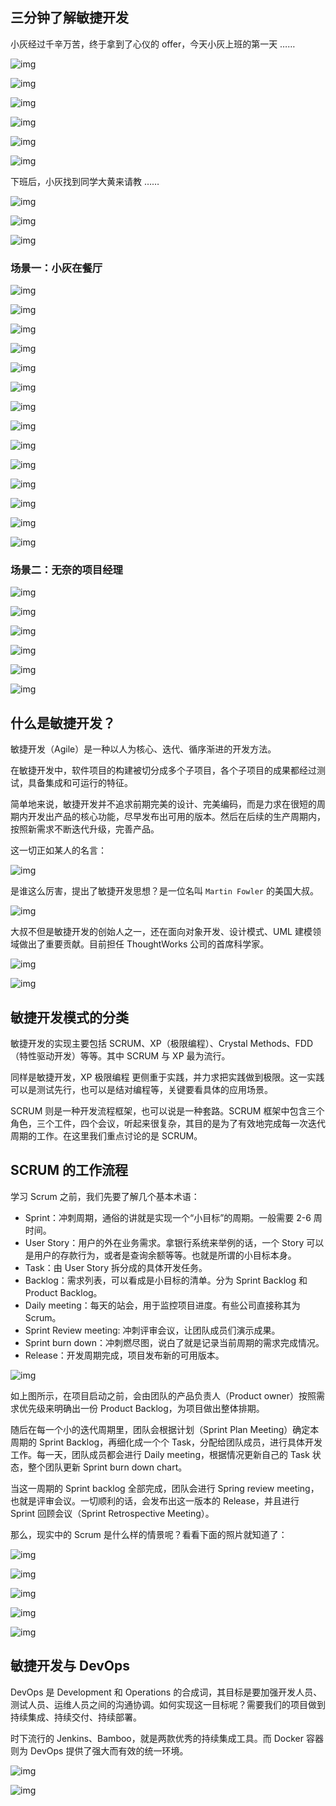 ## 三分钟了解敏捷开发

小灰经过千辛万苦，终于拿到了心仪的 offer，今天小灰上班的第一天 ……

![img](.\assets\bae289d0bae01da.jpeg)

![img](.\assets\b0fca9cd531d04b.jpeg)

![img](.\assets\7a35cce81636a25.jpeg)

![img](.\assets\00e70f2d581ea52.jpeg)

![img](.\assets\5a6a7997d710695.jpeg)

![img](.\assets\d3e063f28360291.jpeg)

下班后，小灰找到同学大黄来请教 ……

![img](.\assets\39a09e44d5d4538.jpeg)

![img](.\assets\ffb95eac114fd83.jpeg)

![img](.\assets\05fb77520f9adc2.jpeg)

### 场景一：小灰在餐厅

![img](.\assets\da952e8d70c03c9.jpeg)

![img](.\assets\6d91a7053645b7f.jpeg)

![img](.\assets\a279d3b54f7642d.jpeg)

![img](.\assets\65d60bb996502db.jpeg)

![img](.\assets\c90ed91762f281a.jpeg)

![img](.\assets\3611cdb8aa75597.jpeg)

![img](.\assets\38c248b146254c6.jpeg)

![img](.\assets\d605d016540aa41.jpeg)

![img](.\assets\639bea8a8000584.jpeg)

![img](.\assets\60078a42ad1ebef.jpeg)

![img](.\assets\92b53098b3ad55e.jpeg)

![img](.\assets\faa58ccac4cc85f.jpeg)

![img](.\assets\44c02c3823c5004.jpeg)

![img](.\assets\1873d4a7b8e622c.jpeg)

### 场景二：无奈的项目经理

![img](.\assets\b53b7c8d38c6145.jpeg)

![img](.\assets\fed633699bb53f9.jpeg)

![img](.\assets\54f10bf18db9a79.jpeg)

![img](.\assets\b2a00acce05bbd8.jpeg)

![img](.\assets\c4a29250518220b.jpeg)

![img](.\assets\f377ef425720323.jpeg)

## 什么是敏捷开发？

敏捷开发（Agile）是一种以人为核心、迭代、循序渐进的开发方法。

在敏捷开发中，软件项目的构建被切分成多个子项目，各个子项目的成果都经过测试，具备集成和可运行的特征。

简单地来说，敏捷开发并不追求前期完美的设计、完美编码，而是力求在很短的周期内开发出产品的核心功能，尽早发布出可用的版本。然后在后续的生产周期内，按照新需求不断迭代升级，完善产品。

这一切正如某人的名言：

![img](.\assets\9067f155b98246c.jpeg)

是谁这么厉害，提出了敏捷开发思想？是一位名叫 `Martin Fowler` 的美国大叔。

![img](.\assets\c7bdd3a099dc924.jpeg)

大叔不但是敏捷开发的创始人之一，还在面向对象开发、设计模式、UML 建模领域做出了重要贡献。目前担任 ThoughtWorks 公司的首席科学家。

![img](.\assets\21ef6d8fc5d2cbd.jpeg)

![img](.\assets\3a8cbbe254d3123.jpeg)

## 敏捷开发模式的分类

敏捷开发的实现主要包括 SCRUM、XP（极限编程）、Crystal Methods、FDD（特性驱动开发）等等。其中 SCRUM 与 XP 最为流行。

同样是敏捷开发，XP 极限编程 更侧重于实践，并力求把实践做到极限。这一实践可以是测试先行，也可以是结对编程等，关键要看具体的应用场景。

SCRUM 则是一种开发流程框架，也可以说是一种套路。SCRUM 框架中包含三个角色，三个工件，四个会议，听起来很复杂，其目的是为了有效地完成每一次迭代周期的工作。在这里我们重点讨论的是 SCRUM。

## SCRUM 的工作流程

学习 Scrum 之前，我们先要了解几个基本术语：

- Sprint：冲刺周期，通俗的讲就是实现一个“小目标”的周期。一般需要 2-6 周时间。
- User Story：用户的外在业务需求。拿银行系统来举例的话，一个 Story 可以是用户的存款行为，或者是查询余额等等。也就是所谓的小目标本身。
- Task：由 User Story 拆分成的具体开发任务。
- Backlog：需求列表，可以看成是小目标的清单。分为 Sprint Backlog 和 Product Backlog。
- Daily meeting：每天的站会，用于监控项目进度。有些公司直接称其为 Scrum。
- Sprint Review meeting: 冲刺评审会议，让团队成员们演示成果。
- Sprint burn down：冲刺燃尽图，说白了就是记录当前周期的需求完成情况。
- Release：开发周期完成，项目发布新的可用版本。

![img](.\assets\db8a80c3c9e7c21.jpeg)

如上图所示，在项目启动之前，会由团队的产品负责人（Product owner）按照需求优先级来明确出一份 Product Backlog，为项目做出整体排期。

随后在每一个小的迭代周期里，团队会根据计划（Sprint Plan Meeting）确定本周期的 Sprint Backlog，再细化成一个个 Task，分配给团队成员，进行具体开发工作。每一天，团队成员都会进行 Daily meeting，根据情况更新自己的 Task 状态，整个团队更新 Sprint burn down chart。

当这一周期的 Sprint backlog 全部完成，团队会进行 Spring review meeting，也就是评审会议。一切顺利的话，会发布出这一版本的 Release，并且进行 Sprint 回顾会议（Sprint Retrospective Meeting）。

那么，现实中的 Scrum 是什么样的情景呢？看看下面的照片就知道了：

![img](.\assets\509ef70a5772cd0.jpeg)

![img](.\assets\2875168f59cdd46.jpeg)

![img](.\assets\9b37b1fdf56c924.jpeg)

![img](.\assets\a49d33eff112a27.jpeg)

![img](.\assets\fde457e62d665fb.jpeg)

## 敏捷开发与 DevOps

DevOps 是 Development 和 Operations 的合成词，其目标是要加强开发人员、测试人员、运维人员之间的沟通协调。如何实现这一目标呢？需要我们的项目做到持续集成、持续交付、持续部署。

时下流行的 Jenkins、Bamboo，就是两款优秀的持续集成工具。而 Docker 容器则为 DevOps 提供了强大而有效的统一环境。

![img](.\assets\50eb5b08e868cf8.jpeg)

![img](.\assets\d833c1a281cf269.jpeg)

